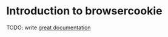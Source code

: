 # Introduction to browsercookie

TODO: write [great documentation](http://jacobian.org/writing/what-to-write/)
